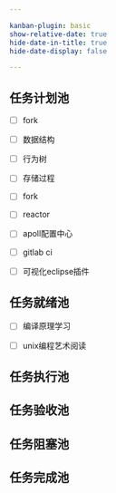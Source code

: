 ```yaml
---

kanban-plugin: basic
show-relative-date: true
hide-date-in-title: true
hide-date-display: false

---
```


## 任务计划池

- [ ] fork
- [ ] 数据结构
- [ ] 行为树
- [ ] 存储过程
- [ ] fork
- [ ] reactor
- [ ] apoll配置中心
- [ ] gitlab ci
- [ ] 可视化eclipse插件


## 任务就绪池

- [ ] 编译原理学习<br>
- [ ] unix编程艺术阅读


## 任务执行池



## 任务验收池



## 任务阻塞池



## 任务完成池



